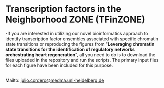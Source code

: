 #  **Transcription factors in the Neighborhood ZONE (TFinZONE)**
-If you are interested in utilizing our novel bioinformatics approach to identify transcription factor ensembles associated with specific chromatin state transitions or reproducing the figures from "**Leveraging chromatin state transitions for the identification of regulatory networks orchestrating heart regeneration**", all you need to do is to download the files uploaded in the repository and run the scripts. The primary input files for each figure have been included for this purpose.<br /><br />




Mailto: julio.cordero@medma.uni-heidelberg.de<br />
